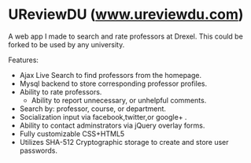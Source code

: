 UReviewDU (www.ureviewdu.com)
=========

A web app I made to search and rate professors at Drexel. This could be forked to be used by any university.

Features:
+ Ajax Live Search to find professors from the homepage.
+ Mysql backend to store corresponding professor profiles.
+ Ability to rate professors.
  + Ability to report unnecessary, or unhelpful comments.
+ Search by: professor, course, or department. 
+ Socialization input via facebook,twitter,or google+ .
+ Ability to contact adminstrators via jQuery overlay forms.
+ Fully customizable CSS+HTML5
+ Utilizes SHA-512 Cryptographic storage to create and store user passwords.
